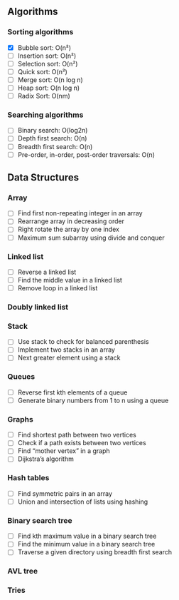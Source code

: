 ## Algorithms
### Sorting algorithms
- [X] Bubble sort: O(n²)
- [ ] Insertion sort: O(n²)
- [ ] Selection sort: O(n²)
- [ ] Quick sort: O(n²)
- [ ] Merge sort: O(n log n)
- [ ] Heap sort: O(n log n)
- [ ] Radix Sort: O(nm)

### Searching algorithms
- [ ] Binary search: O(log2n)
- [ ] Depth first search: O(n)
- [ ] Breadth first search: O(n)
- [ ] Pre-order, in-order, post-order traversals: O(n)

## Data Structures
### Array
- [ ] Find first non-repeating integer in an array
- [ ] Rearrange array in decreasing order
- [ ] Right rotate the array by one index
- [ ] Maximum sum subarray using divide and conquer

### Linked list
- [ ] Reverse a linked list
- [ ] Find the middle value in a linked list
- [ ] Remove loop in a linked list

### Doubly linked list

### Stack
- [ ] Use stack to check for balanced parenthesis
- [ ] Implement two stacks in an array
- [ ] Next greater element using a stack

### Queues
- [ ] Reverse first kth elements of a queue
- [ ] Generate binary numbers from 1 to n using a queue

### Graphs
- [ ] Find shortest path between two vertices
- [ ] Check if a path exists between two vertices
- [ ] Find “mother vertex” in a graph
- [ ] Dijkstra’s algorithm

### Hash tables
- [ ] Find symmetric pairs in an array
- [ ] Union and intersection of lists using hashing

### Binary search tree
- [ ] Find kth maximum value in a binary search tree
- [ ] Find the minimum value in a binary search tree
- [ ] Traverse a given directory using breadth first search

### AVL tree

### Tries

